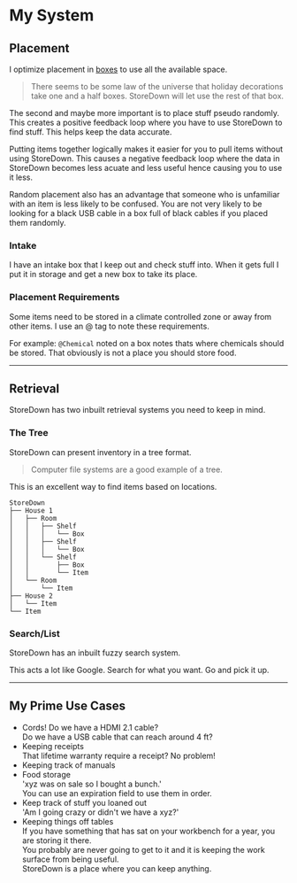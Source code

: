 # My System

## Placement
I optimize placement in [boxes](https://www.globalindustrial.com/product/itemKey/30016139) to use all the available space.

> There seems to be some law of the universe that holiday decorations take one and a half boxes.
StoreDown will let use the rest of that box.

The second and maybe more important is to place stuff pseudo randomly.
This creates a positive feedback loop where you have to use StoreDown to find stuff. This helps keep the data accurate. 
 
Putting items together logically makes it easier for you to pull items without using StoreDown. This causes a negative feedback loop where the data in StoreDown becomes less acuate and less useful hence causing you to use it less.

Random placement also has an advantage that someone who is unfamiliar with an item is less likely to be confused. You are not very likely to be looking for a black USB cable in a box full of black cables if you placed them randomly.

### Intake
I have an intake box that I keep out and check stuff into. When it gets full I put it in storage and get a new box to take its place.

### Placement Requirements
Some items need to be stored in a climate controlled zone or away from other items. I use an @ tag to note these requirements.

For example: `@Chemical` noted on a box notes thats where chemicals should be stored. 
That obviously is not a place you should store food.

---

## Retrieval
StoreDown has two inbuilt retrieval systems you need to keep in mind.

### The Tree
StoreDown can present inventory in a tree format.
> Computer file systems are a good example of a tree.

This is an excellent way to find items based on locations.

```
StoreDown
├── House 1
│   ├── Room
│   │   ├── Shelf
│   │   │   └── Box
│   │   ├── Shelf
│   │   │   └── Box
│   │   └── Shelf
│   │       ├── Box
│   │       └── Item
│   └── Room
│       └── Item
├── House 2
│   └── Item
└── Item
```

### Search/List
StoreDown has an inbuilt fuzzy search system. 

This acts a lot like Google. 
Search for what you want.
Go and pick it up.

---

## My Prime Use Cases
- Cords! 
  Do we have a HDMI 2.1 cable?  
  Do we have a USB cable that can reach around 4 ft?
- Keeping receipts  
  That lifetime warranty require a receipt? No problem!
- Keeping track of manuals
- Food storage    
  'xyz was on sale so I bought a bunch.'  
  You can use an expiration field to use them in order.
- Keep track of stuff you loaned out  
  'Am I going crazy or didn't we have a xyz?'
- Keeping things off tables  
  If you have something that has sat on your workbench for a year, you are storing it there.  
  You probably are never going to get to it and it is keeping the work surface from being useful.  
  StoreDown is a place where you can keep anything.
